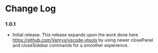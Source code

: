 # Change Log

### 1.0.1
* Initial release.  This release expands upon the work done here https://github.com/Venryx/vscode-vtools by using newer closePanel and closeSidebar commands for a smoother experience.